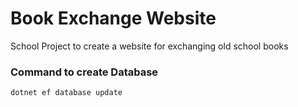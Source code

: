 # Book Exchange Website

School Project to create a website for exchanging old school books

### Command to create Database
    dotnet ef database update

